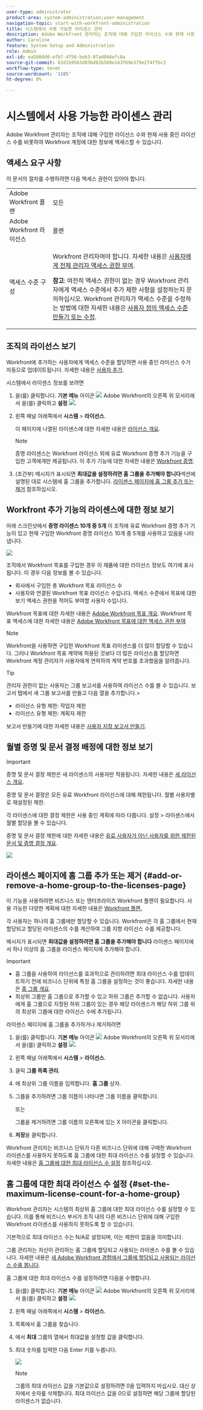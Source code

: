 ```yaml
---
user-type: administrator
product-area: system-administration;user-management
navigation-topic: start-with-workfront-administration
title: 시스템에서 사용 가능한 라이센스 관리
description: Adobe Workfront 관리자는 조직에 대해 구입한 라이선스 수와 현재 사용 중인 라이선스 수를 비롯하여 Workfront 계정에 대한 정보에 액세스할 수 있습니다.
author: Caroline
feature: System Setup and Administration
role: Admin
exl-id: ea580dd0-efb7-4f56-beb3-07ad044efc8a
source-git-commit: 62d1b9563d83bd82b569e143f69e379e2f4ffbc2
workflow-type: tm+mt
source-wordcount: '1105'
ht-degree: 0%

---
```


# 시스템에서 사용 가능한 라이센스 관리

Adobe Workfront 관리자는 조직에 대해 구입한 라이선스 수와 현재 사용 중인 라이선스 수를 비롯하여 Workfront 계정에 대한 정보에 액세스할 수 있습니다.

## 액세스 요구 사항

이 문서의 절차를 수행하려면 다음 액세스 권한이 있어야 합니다.

<table style="table-layout:auto">
 <col> 
 <col> 
 <tbody> 
  <tr> 
   <td role="rowheader">Adobe Workfront 플랜</td> 
   <td>모든</td> 
  </tr> 
  <tr> 
   <td role="rowheader">Adobe Workfront 라이선스</td> 
   <td>플랜</td> 
  </tr> 
  <tr> 
   <td role="rowheader">액세스 수준 구성</td> 
   <td> <p>Workfront 관리자여야 합니다. 자세한 내용은 <a href="../../administration-and-setup/add-users/configure-and-grant-access/grant-a-user-full-administrative-access.md" class="MCXref xref">사용자에게 전체 관리자 액세스 권한 부여</a>.</p> <p><b>참고</b>: 여전히 액세스 권한이 없는 경우 Workfront 관리자에게 액세스 수준에서 추가 제한 사항을 설정하는지 문의하십시오. Workfront 관리자가 액세스 수준을 수정하는 방법에 대한 자세한 내용은 <a href="../../administration-and-setup/add-users/configure-and-grant-access/create-modify-access-levels.md" class="MCXref xref">사용자 정의 액세스 수준 만들기 또는 수정</a>.</p> </td> 
  </tr> 
 </tbody> 
</table>

## 조직의 라이선스 보기

Workfront에 추가하는 사용자에게 액세스 수준을 할당하면 사용 중인 라이선스 수가 자동으로 업데이트됩니다. 자세한 내용은 [사용자 추가](../../administration-and-setup/add-users/create-and-manage-users/add-users.md).

시스템에서 라이센스 정보를 보려면

1. 을(를) 클릭합니다. **기본 메뉴** 아이콘 ![](assets/main-menu-icon.png) Adobe Workfront의 오른쪽 위 모서리에서 을(를) 클릭하고 **설정** ![](assets/gear-icon-settings.png).

1. 왼쪽 패널 아래쪽에서 **시스템** > **라이선스**.

   이 페이지에 나열된 라이센스에 대한 자세한 내용은 [라이선스 개요](../../administration-and-setup/add-users/access-levels-and-object-permissions/wf-licenses.md).

   >[!NOTE]
   >
   >증명 라이센스는 Workfront 라이선스 외에 유료 Workfront 증명 추가 기능을 구입한 고객에게만 제공됩니다. 이 추가 기능에 대한 자세한 내용은 [Workfront 증명](../../workfront-proof/workfront-proof.md).

1. (조건부) 메시지가 표시되면 **최대값을 설정하려면 홈 그룹을 추가해야 합니다**&#x200B;섹션에 설명된 대로 시스템에 홈 그룹을 추가합니다. [라이센스 페이지에 홈 그룹 추가 또는 제거](#add-or-remove-a-home-group-to-the-licenses-page) 참조하십시오.

## Workfront 추가 기능의 라이센스에 대한 정보 보기

아래 스크린샷에서 **증명 라이센스 10개 중 5개** 이 조직에 유료 Workfront 증명 추가 기능이 있고 현재 구입한 Workfront 증명 라이선스 10개 중 5개를 사용하고 있음을 나타냅니다.

![](assets/updated-licenses-page.png)

조직에서 Workfront 목표를 구입한 경우 이 제품에 대한 라이선스 정보도 여기에 표시됩니다. 이 경우 다음 정보를 볼 수 있습니다.

* 회사에서 구입한 총 Workfront 목표 라이선스 수
* 사용자와 연결된 Workfront 목표 라이선스 수입니다. 액세스 수준에서 목표에 대한 보기 액세스 권한을 적어도 부여할 사용자 수입니다.

Workfront 목표에 대한 자세한 내용은 [Adobe Workfront 목표 개요](../../workfront-goals/goal-management/wf-goals-overview.md). Workfront 목표 액세스에 대한 자세한 내용은 [Adobe Workfront 목표에 대한 액세스 권한 부여](../../administration-and-setup/add-users/configure-and-grant-access/grant-access-goals.md)

>[!NOTE]
>
>Workfront을 사용하면 구입한 Workfront 목표 라이센스를 더 많이 할당할 수 있습니다. 그러나 Workfront 목표 계약에 허용된 것보다 더 많은 라이선스를 할당하면 Workfront 계정 관리자가 사용자에게 연락하여 계약 번호를 초과했음을 알려줍니다.

<!--
If an organization has other paid add-on products, their license information also displays here. If the organization doesn't have any paid add-on products, nothing displays here. (Drafted this because not sure this is accurate: Scenario Planner is an add-on product and its licenses are not displayed there.)
-->

>[!TIP]
>
>관리자 권한이 없는 사용자는 그룹 보고서를 사용하여 라이선스 수를 볼 수 있습니다. 보고서 탭에서 새 그룹 보고서를 만들고 다음 열을 추가합니다.>
>* 라이선스 유형 제한: 작업자 제한
>* 라이선스 유형 제한: 계획자 제한
>
>보고서 만들기에 대한 자세한 내용은 [사용자 지정 보고서 만들기](../../reports-and-dashboards/reports/creating-and-managing-reports/create-custom-report.md).

## 월별 증명 및 문서 결정 배정에 대한 정보 보기

>[!IMPORTANT]
>
>증명 및 문서 결정 제한은 새 라이센스의 사용자만 적용됩니다. 자세한 내용은 [새 라이선스 개요](/help/quicksilver/administration-and-setup/add-users/how-access-levels-work/licenses-overview.md).

증명 및 문서 결정은 모든 유료 Workfront 라이선스에 대해 제한됩니다. 월별 사용자별로 재설정된 제한.

각 라이센스에 대한 결정 제한은 사용 중인 계획에 따라 다릅니다. 설정 > 라이센스에서 월별 할당을 볼 수 있습니다.

증명 및 문서 결정 제한에 대한 자세한 내용은 [유료 사용자가 아닌 사용자를 위한 제한된 문서 및 증명 결정 개요](/help/quicksilver/review-and-approve-work/proof-doc-decision-limits.md).

![](assets/monthly-decision-allotment.png)

## 라이센스 페이지에 홈 그룹 추가 또는 제거 {#add-or-remove-a-home-group-to-the-licenses-page}

이 기능을 사용하려면 비즈니스 또는 엔터프라이즈 Workfront 플랜이 필요합니다. 사용 가능한 다양한 계획에 대한 자세한 내용은 [Workfront 플랜.](https://www.workfront.com/plans)

각 사용자는 하나의 홈 그룹에만 할당할 수 있습니다. Workfront은 각 홈 그룹에서 현재 할당되고 할당된 라이센스의 수를 계산하여 그룹 지향 라이선스 수를 제공합니다.

메시지가 표시되면 **최대값을 설정하려면 홈 그룹을 추가해야 합니다** 라이센스 페이지에서 하나 이상의 홈 그룹을 라이센스 페이지에 추가해야 합니다.

>[!IMPORTANT]
>
>* 홈 그룹을 사용하여 라이선스를 효과적으로 관리하려면 최대 라이선스 수를 업데이트하기 전에 비즈니스 단위에 특정 홈 그룹을 설정하는 것이 좋습니다. 자세한 내용은 [홈 그룹 개요](../../administration-and-setup/manage-groups/groups-overview/home-groups.md).
>* 최상위 그룹만 홈 그룹으로 추가할 수 있고 하위 그룹은 추가할 수 없습니다. 사용자에게 홈 그룹으로 지정된 하위 그룹이 있는 경우 해당 라이센스가 해당 하위 그룹 위의 최상위 그룹에 대한 라이선스 수에 추가됩니다.
>


라이센스 페이지에 홈 그룹을 추가하거나 제거하려면

1. 을(를) 클릭합니다. **기본 메뉴** 아이콘 ![](assets/main-menu-icon.png) Adobe Workfront의 오른쪽 위 모서리에서 을(를) 클릭하고 **설정** ![](assets/gear-icon-settings.png).

1. 왼쪽 패널 아래쪽에서 **시스템** > **라이선스**.

1. 클릭 **그룹 목록 관리**.
1. 에 최상위 그룹 이름을 입력합니다. **홈 그룹** 상자.
1. 그룹을 추가하려면 그룹 이름이 나타나면 그룹 이름을 클릭합니다.

   또는

   그룹을 제거하려면 그룹 이름의 오른쪽에 있는 X 아이콘을 클릭합니다.

1. **저장**&#x200B;을 클릭합니다.

Workfront 관리자는 비즈니스 단위가 다른 비즈니스 단위에 대해 구매한 Workfront 라이센스를 사용하지 못하도록 홈 그룹에 대한 최대 라이선스 수를 설정할 수 있습니다. 자세한 내용은 [홈 그룹에 대한 최대 라이선스 수 설정](#set-the-maximum-license-count-for-a-home-group) 참조하십시오.

## 홈 그룹에 대한 최대 라이선스 수 설정 {#set-the-maximum-license-count-for-a-home-group}

Workfront 관리자는 시스템의 최상위 홈 그룹에 대한 최대 라이선스 수를 설정할 수 있습니다. 이를 통해 비즈니스 부서가 조직 내의 다른 비즈니스 단위에 대해 구입한 Workfront 라이센스를 사용하지 못하도록 할 수 있습니다.

기본적으로 최대 라이선스 수는 N/A로 설정되며, 이는 제한이 없음을 의미합니다.

그룹 관리자는 자신이 관리하는 홈 그룹에 할당되고 사용되는 라이센스 수를 볼 수 있습니다. 자세한 내용은 [새 Adobe Workfront 경험에서 그룹에 할당되고 사용되는 라이선스 수를 봅니다](../../administration-and-setup/manage-groups/create-and-manage-groups/view-number-licenses-allocated-used-group.md).

홈 그룹에 대한 최대 라이선스 수를 설정하려면 다음을 수행합니다.

1. 을(를) 클릭합니다. **기본 메뉴** 아이콘 ![](assets/main-menu-icon.png) Adobe Workfront의 오른쪽 위 모서리에서 을(를) 클릭하고 **설정** ![](assets/gear-icon-settings.png).

1. 왼쪽 패널 아래쪽에서 **시스템** > **라이선스**.

1. 목록에서 홈 그룹을 찾습니다.
1. 에서 **최대** 그룹의 열에서 최대값을 설정할 값을 클릭합니다.
1. 최대 숫자를 입력한 다음 Enter 키를 누릅니다.

   ![](assets/updated-max.png)

   >[!NOTE]
   >
   >그룹의 최대 라이선스 값을 기본값으로 설정하려면 0을 입력하지 마십시오. 대신 상자에서 숫자를 삭제합니다. 최대 라이선스 값을 0으로 설정하면 해당 그룹에 할당된 라이센스가 없습니다.
